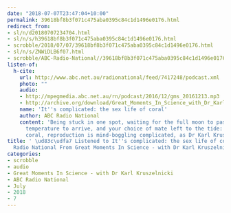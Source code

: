 ```yaml
---
date: "2018-07-07T23:47:04+10:00"
permalink: 39618bf8b3f071c475aba0395c84c1d1496e0176.html
redirect_from:
- sl/n/d20180707234704.html
- sl/n/s/h39618bf8b3f071c475aba0395c84c1d1496e0176.html
- scrobble/2018/07/07/39618bf8b3f071c475aba0395c84c1d1496e0176.html
- sl/n/s/ZNWiDLB6f07.html
- scrobble/ABC-Radio-National//39618bf8b3f071c475aba0395c84c1d1496e0176.html
listen-of:
  h-cite:
    url: http://www.abc.net.au/radionational/feed/7417248/podcast.xml
    photo: ""
    audio:
    - http://mpegmedia.abc.net.au/rn/podcast/2016/12/gms_20161213.mp3
    - http://archive.org/download/Great_Moments_In_Science_with_Dr_Karl_Kruszelnicki-Podcast-by-ABC_Radio_National/Its_complicated_the_sex_life_of_coral.mp3
    name: 'It''s complicated: the sex life of coral'
    author: ABC Radio National
    content: 'Being stuck in one spot, waiting for the full moon to pass and the perfect
      temperature to arrive, and your choice of mate left to the tide: when you''re
      coral, reproduction is mind-boggling complicated, as Dr Karl Kruszelnicki explains'
title: ' \ud83c\udfa7 Listened to It''s complicated: the sex life of coral by ABC
  Radio National From Great Moments In Science - with Dr Karl Kruszelnicki'
categories:
- scrobble
- audio
- Great Moments In Science - with Dr Karl Kruszelnicki
- ABC Radio National
- July
- 2018
- 7
---
```


